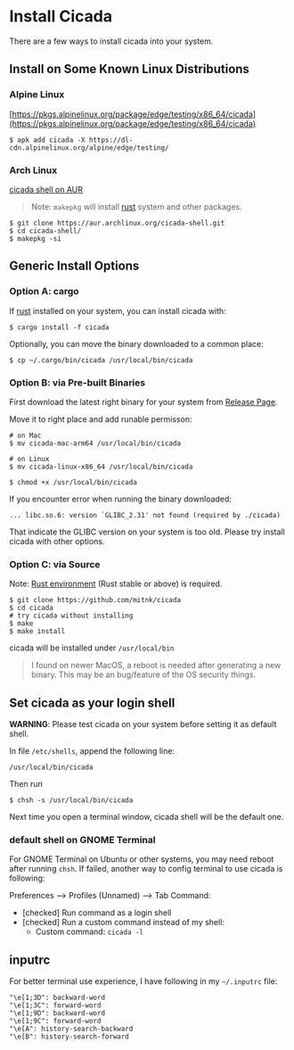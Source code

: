# Install Cicada

There are a few ways to install cicada into your system.

## Install on Some Known Linux Distributions

### Alpine Linux

[https://pkgs.alpinelinux.org/package/edge/testing/x86_64/cicada](https://pkgs.alpinelinux.org/package/edge/testing/x86_64/cicada)

```
$ apk add cicada -X https://dl-cdn.alpinelinux.org/alpine/edge/testing/
```

### Arch Linux

[cicada shell on AUR](https://aur.archlinux.org/packages/cicada-shell)

> Note: `makepkg` will install [rust](https://www.rust-lang.org/) system and
> other packages.

```
$ git clone https://aur.archlinux.org/cicada-shell.git
$ cd cicada-shell/
$ makepkg -si
```

## Generic Install Options

### Option A: cargo

If [rust](https://rustup.rs/) installed on your system, you can
install cicada with:
```
$ cargo install -f cicada
```

Optionally, you can move the binary downloaded to a common place:
```
$ cp ~/.cargo/bin/cicada /usr/local/bin/cicada
```

### Option B: via Pre-built Binaries

First download the latest right binary for your system from
[Release Page](https://github.com/mitnk/cicada/releases).

Move it to right place and add runable permisson:

```
# on Mac
$ mv cicada-mac-arm64 /usr/local/bin/cicada

# on Linux
$ mv cicada-linux-x86_64 /usr/local/bin/cicada

$ chmod +x /usr/local/bin/cicada
```

If you encounter error when running the binary downloaded:

```
... libc.so.6: version `GLIBC_2.31' not found (required by ./cicada)
```

That indicate the GLIBC version on your system is too old.  Please try install
cicada with other options.


### Option C: via Source

Note: [Rust environment](https://rustup.rs/) (Rust stable or above) is required.

```
$ git clone https://github.com/mitnk/cicada
$ cd cicada
# try cicada without installing
$ make
$ make install
```

cicada will be installed under `/usr/local/bin`

> I found on newer MacOS, a reboot is needed after generating a new binary.
> This may be an bug/feature of the OS security things.

## Set cicada as your login shell

**WARNING**: Please test cicada on your system before setting it as default
shell.

In file `/etc/shells`, append the following line:

```
/usr/local/bin/cicada
```

Then run

```
$ chsh -s /usr/local/bin/cicada
```

Next time you open a terminal window, cicada shell will be the default one.

### default shell on GNOME Terminal

For GNOME Terminal on Ubuntu or other systems, you may need reboot after
running `chsh`. If failed, another way to config terminal to use cicada is
following:

Preferences --> Profiles (Unnamed) --> Tab Command:
- [checked] Run command as a login shell
- [checked] Run a custom command instead of my shell:
    - Custom command: `cicada -l`

## inputrc

For better terminal use experience, I have following in my `~/.inputrc` file:

```
"\e[1;3D": backward-word
"\e[1;3C": forward-word
"\e[1;9D": backward-word
"\e[1;9C": forward-word
"\e[A": history-search-backward
"\e[B": history-search-forward
```
